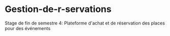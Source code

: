 # Gestion-de-r-servations
Stage de fin de semestre 4: Plateforme d'achat et de réservation des places pour des événements
